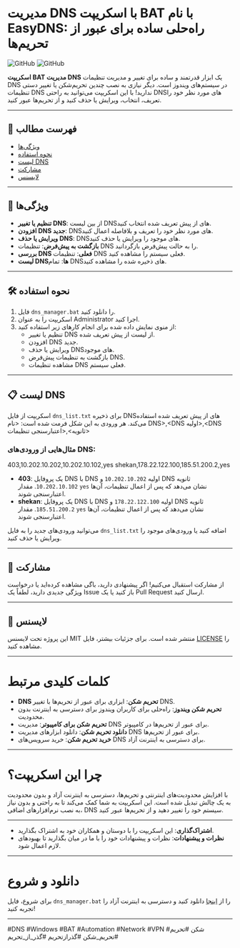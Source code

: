 # مدیریت DNS با اسکریپت BAT با نام EasyDNS: راه‌حلی ساده برای عبور از تحریم‌ها

![GitHub](https://img.shields.io/badge/license-MIT-blue)
![GitHub](https://img.shields.io/badge/language-BAT-yellow)

**اسکریپت BAT مدیریت DNS** یک ابزار قدرتمند و ساده برای تغییر و مدیریت تنظیمات DNS در سیستم‌های ویندوز است. دیگر نیازی به نصب چندین تحریم‌شکن یا تغییر دستی تنظیمات DNS ندارید! با این اسکریپت می‌توانید به راحتی DNSهای مورد نظر خود را تعریف، انتخاب، ویرایش یا حذف کنید و از تحریم‌ها عبور کنید.

---

## 📜 فهرست مطالب
- [ویژگی‌ها](#-ویژگی‌ها)
- [نحوه استفاده](#-نحوه-استفاده)
- [لیست DNS](#-لیست-dns)
- [مشارکت](#-مشارکت)
- [لایسنس](#-لایسنس)

---

## 🌟 ویژگی‌ها
- **تنظیم یا تغییر DNS**: از بین لیست DNSهای از پیش تعریف شده انتخاب کنید.
- **افزودن DNS جدید**: DNSهای مورد نظر خود را تعریف و بلافاصله اعمال کنید.
- **ویرایش یا حذف DNS**: DNSهای موجود را ویرایش یا حذف کنید.
- **بازگشت به پیش‌فرض**: تنظیمات DNS را به حالت پیش‌فرض بازگردانید.
- **بررسی DNS فعلی**: تنظیمات DNS فعلی سیستم را مشاهده کنید.
- **لیست DNSها**: تمام DNSهای ذخیره شده را مشاهده کنید.

---

## 🛠️ نحوه استفاده
1. فایل `dns_manager.bat` را دانلود کنید.
2. اسکریپت را به عنوان Administrator اجرا کنید.
3. از منوی نمایش داده شده برای انجام کارهای زیر استفاده کنید:
   - تنظیم یا تغییر DNS از لیست از پیش تعریف شده.
   - افزودن DNS جدید.
   - ویرایش یا حذف DNSهای موجود.
   - بازگشت به تنظیمات پیش‌فرض DNS.
   - مشاهده تنظیمات DNS فعلی سیستم.

---

## 📋 لیست DNS
اسکریپت از فایل `dns_list.txt` برای ذخیره DNSهای از پیش تعریف شده استفاده می‌کند. هر ورودی به این شکل فرمت شده است:
<نام DNS>,<DNS اولیه>,<DNS ثانویه>,<اعتبارسنجی تنظیمات>


### مثال‌هایی از ورودی‌های DNS:
403,10.202.10.202,10.202.10.102,yes
shekan,178.22.122.100,185.51.200.2,yes

- **403**: یک پروفایل DNS با DNS اولیه `10.202.10.202` و DNS ثانویه `10.202.10.102`. مقدار `yes` نشان می‌دهد که پس از اعمال تنظیمات، آن‌ها اعتبارسنجی شوند.
- **shekan**: یک پروفایل DNS با DNS اولیه `178.22.122.100` و DNS ثانویه `185.51.200.2`. مقدار `yes` نشان می‌دهد که پس از اعمال تنظیمات، آن‌ها اعتبارسنجی شوند.

می‌توانید ورودی‌های جدید را به فایل `dns_list.txt` اضافه کنید یا ورودی‌های موجود را ویرایش یا حذف کنید.

---

## 🤝 مشارکت
از مشارکت استقبال می‌کنیم! اگر پیشنهادی دارید، باگی مشاهده کرده‌اید یا درخواست ویژگی جدیدی دارید، لطفاً یک Issue باز کنید یا یک Pull Request ارسال کنید.

---

## 📄 لایسنس
این پروژه تحت لایسنس MIT منتشر شده است. برای جزئیات بیشتر، فایل [LICENSE](LICENSE) را مشاهده کنید.

---

# کلمات کلیدی مرتبط
- **DNS تحریم شکن**: ابزاری برای عبور از تحریم‌ها با تغییر DNS.
- **تحریم شکن ویندوز**: راه‌حلی برای کاربران ویندوز برای دسترسی به اینترنت بدون محدودیت.
- **تحریم شکن برای کامپیوتر**: مدیریت DNS برای عبور از تحریم‌ها در کامپیوتر.
- **دانلود تحریم شکن**: دانلود ابزارهای مدیریت DNS برای عبور از تحریم‌ها.
- **خرید تحریم شکن**: خرید سرویس‌های DNS برای دسترسی به اینترنت آزاد.

---

# چرا این اسکریپت؟
با افزایش محدودیت‌های اینترنتی و تحریم‌ها، دسترسی به اینترنت آزاد و بدون محدودیت به یک چالش تبدیل شده است. این اسکریپت به شما کمک می‌کند تا به راحتی و بدون نیاز به نصب نرم‌افزارهای اضافی، DNS سیستم خود را تغییر دهید و از تحریم‌ها عبور کنید.

---
- **اشتراک‌گذاری**: این اسکریپت را با دوستان و همکاران خود به اشتراک بگذارید.
- **نظرات و پیشنهادات**: نظرات و پیشنهادات خود را با ما در میان بگذارید تا بهبودهای لازم اعمال شود.


---

# دانلود و شروع
برای شروع، فایل `dns_manager.bat` را از [اینجا](#) دانلود کنید و دسترسی به اینترنت آزاد را تجربه کنید!

---

#DNS #Windows #BAT #Automation #Network #VPN #شکن #تحریم #تحریم_شکن #گذرازتحریم #گذر_از_تحریم
